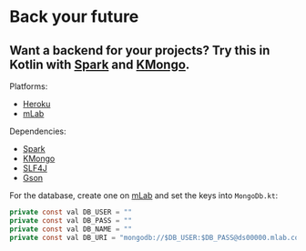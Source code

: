# Back your future

## Want a backend for your projects? Try this in Kotlin with [Spark](http://sparkjava.com/) and [KMongo](https://litote.org/kmongo/).

Platforms:

- [Heroku](https://www.heroku.com/)
- [mLab](https://mlab.com/)

Dependencies:

- [Spark](http://sparkjava.com/)
- [KMongo](https://litote.org/kmongo/)
- [SLF4J](https://www.slf4j.org/)
- [Gson](https://github.com/google/gson)

For the database, create one on [mLab](https://mlab.com/) and set the keys into `MongoDb.kt`:  

```java
private const val DB_USER = ""
private const val DB_PASS = ""
private const val DB_NAME = ""
private const val DB_URI = "mongodb://$DB_USER:$DB_PASS@ds00000.mlab.com:00000/$DB_NAME"
```
